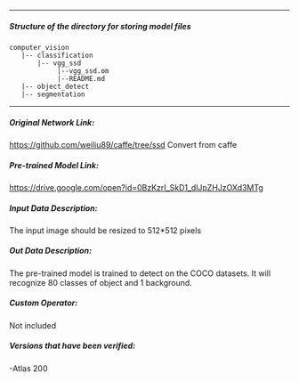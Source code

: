*******************************************************************************
##### Structure of the directory for storing model files
```
computer_vision
   |-- classification
       |-- vgg_ssd
            |--vgg_ssd.om
            |--README.md
   |-- object_detect
   |-- segmentation
```
*******************************************************************************

##### Original Network Link:

https://github.com/weiliu89/caffe/tree/ssd
Convert from caffe

##### Pre-trained Model Link:

https://drive.google.com/open?id=0BzKzrI_SkD1_dlJpZHJzOXd3MTg

##### Input Data Description:

The input image should be resized to 512*512 pixels

##### Out Data Description:

The pre-trained model is trained to detect on the COCO datasets. It will recognize 80 classes of object and 1 background.

##### Custom Operator:

Not included

##### Versions that have been verified: 

-Atlas 200
